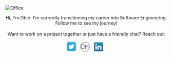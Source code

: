 ![Office](https://media-exp1.licdn.com/dms/image/C5616AQEZo1vlmcetvw/profile-displaybackgroundimage-shrink_350_1400/0/1636951765161?e=1643241600&v=beta&t=frPPAZ9IMRxU5pqv_MPXj4B2vS8GWsRuoBuRq_aD6Fo)
<div align="center">
<span>Hi, I'm Obie. I'm currently transitioning my career into Software Engineering. Follow me to see my journey!</span><br><br><span>Want to work on a project together or just have a friendly chat? Reach out:</span><br><br>
    <a href="Https://www.twitter.com/ObieMunoz" rel="noopener" target="_blank"><img height="30" src="./twitter.png"></a>&nbsp;&nbsp;
    <a href="https://obiemunoz.github.io/phase-0-personal-page/" rel="noopener" target="_blank"><img height="30" src="./OM.png"></a>&nbsp;&nbsp;
    <a href="https://www.linkedin.com/in/obedmunozjr/" rel="noopener" target="_blank"><img height="30" src="./linkedin.png"></a>&nbsp;&nbsp;
</div>
